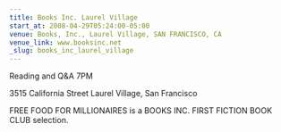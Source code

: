 ```yaml
---
title: Books Inc. Laurel Village
start_at: 2008-04-29T05:24:00-05:00
venue: Books, Inc., Laurel Village, SAN FRANCISCO, CA
venue_link: www.booksinc.net
_slug: books_inc_laurel_village
---
```


Reading and Q&A
7PM

3515 California Street
Laurel Village, San Francisco

FREE FOOD FOR MILLIONAIRES is a BOOKS INC. FIRST FICTION BOOK CLUB selection.

